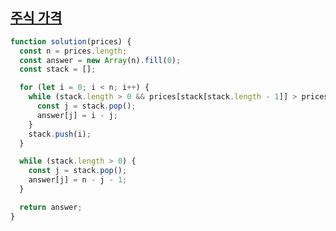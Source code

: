 ## <a href='https://school.programmers.co.kr/learn/courses/30/lessons/42584?language=javascript'>주식 가격</a>

```javascript
function solution(prices) {
  const n = prices.length;
  const answer = new Array(n).fill(0);
  const stack = [];

  for (let i = 0; i < n; i++) {
    while (stack.length > 0 && prices[stack[stack.length - 1]] > prices[i]) {
      const j = stack.pop();
      answer[j] = i - j;
    }
    stack.push(i);
  }

  while (stack.length > 0) {
    const j = stack.pop();
    answer[j] = n - j - 1;
  }

  return answer;
}
```
